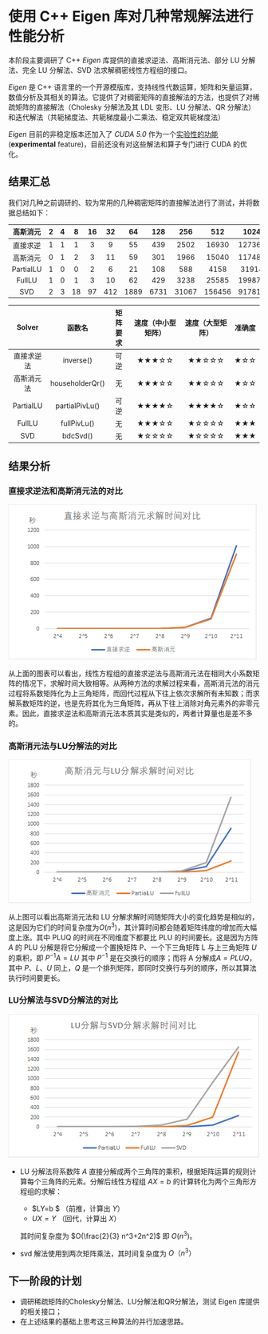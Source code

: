 # 使用 C++ Eigen 库对几种常规解法进行性能分析

本阶段主要调研了 C++ *Eigen* 库提供的直接求逆法、高斯消元法、部分 LU 分解法、完全 LU 分解法、SVD 法求解稠密线性方程组的接口。

*Eigen* 是 C++ 语言里的一个开源模版库，支持线性代数运算，矩阵和矢量运算，数值分析及其相关的算法。它提供了对稠密矩阵的直接解法的方法，也提供了对稀疏矩阵的直接解法（Cholesky 分解法及其 LDL 变形、LU 分解法、QR 分解法）和迭代解法（共轭梯度法、共轭梯度最小二乘法、稳定双共轭梯度法）

*Eigen* 目前的非稳定版本还加入了 *CUDA 5.0* 作为一个[实验性的功能](https://eigen.tuxfamily.org/dox/TopicCUDA.html) (**experimental** feature)，目前还没有对这些解法和算子专门进行 CUDA 的优化。

## 结果汇总

我们对几种之前调研的、较为常用的几种稠密矩阵的直接解法进行了测试，并将数据总结如下：

| 高斯消元  |  2   |  4   |  8   |  16  |  32  |  64  | 128  |  256  |  512   |  1024  |  2048   |
| :-------: | :--: | :--: | :--: | :--: | :--: | :--: | :--: | :---: | :----: | :----: | :-----: |
| 直接求逆  |  1   |  1   |  1   |  3   |  9   |  55  | 439  | 2502  | 16930  | 127366 | 1009250 |
| 高斯消元  |  0   |  1   |  2   |  3   |  11  |  59  | 301  | 1966  | 15040  | 117485 | 910197  |
| PartialLU |  1   |  0   |  0   |  2   |  6   |  21  | 108  |  588  |  4158  | 31914  | 236163  |
|  FullLU   |  1   |  0   |  1   |  3   |  10  |  62  | 429  | 3238  | 25585  | 199875 | 1553150 |
|    SVD    |  2   |  3   |  18  |  97  | 412  | 1889 | 6731 | 31067 | 156456 | 917814 | 1650370 |

|   Solver   |     函数名      | 矩阵要求 | 速度（中小型矩阵） | 速度（大型矩阵） | 准确度 |
| :--------: | :-------------: | :------: | :----------------: | :--------------: | :----: |
| 直接求逆法 |    inverse()    |   可逆   |       ★★★☆☆        |      ★★☆☆☆       |  ★☆☆   |
| 高斯消元法 | householderQr() |    无    |       ★★★☆☆        |      ★★☆☆☆       |  ★☆☆   |
| PartialLU  | partialPivLu()  |   可逆   |       ★★★★☆        |      ★★★★☆       |  ★☆☆   |
|   FullLU   |   fullPivLu()   |    无    |       ★★★☆☆        |      ★☆☆☆☆       |  ★★★   |
|    SVD     |    bdcSvd()     |    无    |       ★☆☆☆☆        |      ★☆☆☆☆       |  ★★★   |

## 结果分析

### 直接求逆法和高斯消元法的对比

![image-20200420202900575](assets/image-20200420202900575.png)

从上面的图表可以看出，线性方程组的直接求逆法与高斯消元法在相同大小系数矩阵的情况下，求解时间大致相等。从两种方法的求解过程来看，高斯消元法的消元过程将系数矩阵化为上三角矩阵，而回代过程从下往上依次求解所有未知数；而求解系数矩阵的逆，也是先将其化为三角矩阵，再从下往上消除对角元素外的非零元素。因此，直接求逆法和高斯消元法本质其实是类似的，两者计算量也是差不多的。

### 高斯消元法与LU分解法的对比

![image-20200420202908989](assets/image-20200420202908989.png)

从上图可以看出高斯消元法和 LU 分解求解时间随矩阵大小的变化趋势是相似的，这是因为它们的时间复杂度为$O(n^{3})$，其计算时间都会随着矩阵纬度的增加而大幅度上涨。其中 PLUQ 的时间在不同维度下都要比 PLU 的时间要长。这是因为方阵 $A$ 的 PLU 分解是将它分解成一个置换矩阵 P、一个下三角矩阵 L 与上三角矩阵 $U$ 的乘积，即 $P^{-1}A=LU$ 其中 $P^{-1}$ 是在交换行的顺序；而将 A 分解成$A=PLUQ$，其中 $P$、$L$、$U$ 同上，$Q$ 是一个排列矩阵，即同时交换行与列的顺序，所以其算法执行时间要更长。

### LU分解法与SVD分解法的对比

![image-20200420202915153](assets/image-20200420202915153.png)

- LU 分解法将系数阵 $A$ 直接分解成两个三角阵的乘积，根据矩阵运算的规则计算每个三角阵的元素。分解后线性方程组 $AX=b$ 的计算转化为两个三角形方程组的求解：

    - $LY=b $ （前推，计算出 $Y$）
    - $UX=Y$ （回代，计算出 $X$）

    其时间复杂度为 $O(\frac{2}{3} n^3+2n^2)$ 即 $O(n^3)$。

- svd 解法使用到两次矩阵乘法，其时间复杂度为 $O（n^3）$

## 下一阶段的计划

- 调研稀疏矩阵的Cholesky分解法、LU分解法和QR分解法，测试 Eigen 库提供的相关接口；
- 在上述结果的基础上思考这三种算法的并行加速思路。